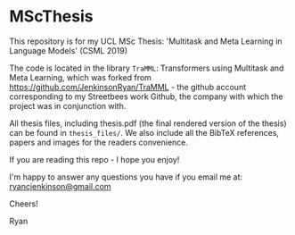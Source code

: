 # MScThesis
This repository is for my UCL MSc Thesis: 'Multitask and Meta Learning in Language Models' (CSML 2019)

The code is located in the library `TraMML`: Transformers using Multitask and Meta Learning, which was forked from https://github.com/JenkinsonRyan/TraMML - the github account corresponding to my Streetbees work Github, the company with which the project was in conjunction with.

All thesis files, including thesis.pdf (the final rendered version of the thesis) can be found in `thesis_files/`. We also include all the BibTeX references, papers and images for the readers convenience.

If you are reading this repo - I hope you enjoy!

I'm happy to answer any questions you have if you email me at: ryancjenkinson@gmail.com

Cheers! 

Ryan
